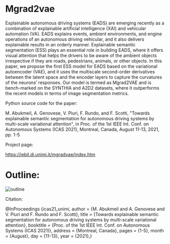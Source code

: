 # Mgrad2vae
Explainable autonomous driving systems (EADS) are emerging recently as a combination of explainable artificial intelligence (XAI) and vehicular automation (VA). EADS explains events, ambient environments, and engine operations of an autonomous driving vehicular, and it also delivers explainable results in an orderly manner. Explainable semantic segmentation (ESS) plays an essential role in building EADS, where it offers visual attention that helps the drivers to be aware of the ambient objects irrespective if they are roads, pedestrians, animals, or other objects. In this paper, we propose the first ESS model for EADS based on the variational autoencoder (VAE), and it uses the multiscale second-order derivatives between the latent space and the encoder layers to capture the curvatures of the neurons’ responses. Our model is termed as Mgrad2VAE and is bench-marked on the SYNTHIA and A2D2 datasets, where it outperforms the recent models in terms of image segmentation metrics.




Python source code for the paper:

M. Abukmeil, A. Genovese, V. Piuri, F. Rundo, and F. Scotti, "Towards explainable semantic segmentation for autonomous driving systems by multi-scale variational attention", in Proc. of the 1st  IEEE Int. Conf. on Autonomous Systems (ICAS 2021), Montreal, Canada, August 11-13, 2021, pp. 1-5 




Project page:

https://iebil.di.unimi.it/mgradvae/index.htm


# Outline:

![outline](https://user-images.githubusercontent.com/50661098/131345520-75f49468-c613-406c-8184-a53fba63e94f.jpg)


Citation:

    
@InProceedings {icas21_unimi,
	author = {M. Abukmeil and A. Genovese and V. Piuri and F. Rundo and F. Scotti},
	title = {Towards explainable semantic segmentation for autonomous driving systems by multi-scale variational attention},
	booktitle = {Proc. of the 1st IEEE Int. Conf. on Autonomous Systems (ICAS 2021)},
	address = {Montreal, Canada},
	pages = {1-5},
	month = {August},
	day = {11-13},
	year = {2021},}


